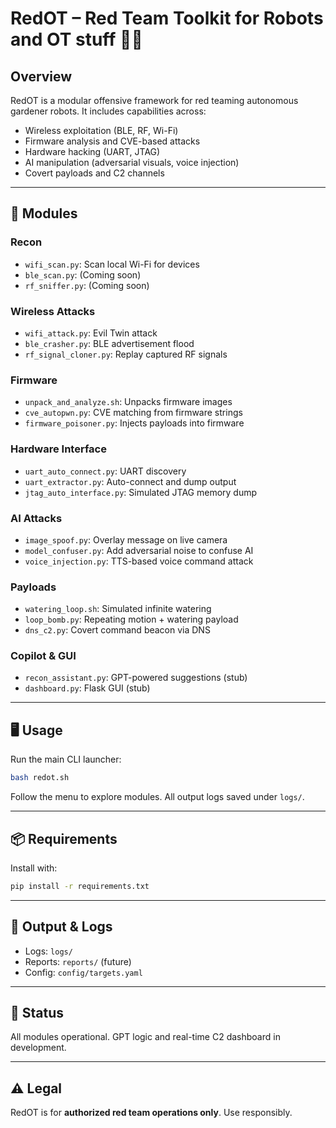 # RedOT – Red Team Toolkit for Robots and OT stuff 🤖🌱

## Overview
RedOT is a modular offensive framework for red teaming autonomous gardener robots. It includes capabilities across:
- Wireless exploitation (BLE, RF, Wi-Fi)
- Firmware analysis and CVE-based attacks
- Hardware hacking (UART, JTAG)
- AI manipulation (adversarial visuals, voice injection)
- Covert payloads and C2 channels

---

## 🧰 Modules

### Recon
- `wifi_scan.py`: Scan local Wi-Fi for devices
- `ble_scan.py`: (Coming soon)
- `rf_sniffer.py`: (Coming soon)

### Wireless Attacks
- `wifi_attack.py`: Evil Twin attack
- `ble_crasher.py`: BLE advertisement flood
- `rf_signal_cloner.py`: Replay captured RF signals

### Firmware
- `unpack_and_analyze.sh`: Unpacks firmware images
- `cve_autopwn.py`: CVE matching from firmware strings
- `firmware_poisoner.py`: Injects payloads into firmware

### Hardware Interface
- `uart_auto_connect.py`: UART discovery
- `uart_extractor.py`: Auto-connect and dump output
- `jtag_auto_interface.py`: Simulated JTAG memory dump

### AI Attacks
- `image_spoof.py`: Overlay message on live camera
- `model_confuser.py`: Add adversarial noise to confuse AI
- `voice_injection.py`: TTS-based voice command attack

### Payloads
- `watering_loop.sh`: Simulated infinite watering
- `loop_bomb.py`: Repeating motion + watering payload
- `dns_c2.py`: Covert command beacon via DNS

### Copilot & GUI
- `recon_assistant.py`: GPT-powered suggestions (stub)
- `dashboard.py`: Flask GUI (stub)

---

## 🖥️ Usage

Run the main CLI launcher:
```bash
bash redot.sh
```

Follow the menu to explore modules. All output logs saved under `logs/`.

---

## 📦 Requirements
Install with:
```bash
pip install -r requirements.txt
```

---

## 📁 Output & Logs
- Logs: `logs/`
- Reports: `reports/` (future)
- Config: `config/targets.yaml`

---

## 🚀 Status
All modules operational. GPT logic and real-time C2 dashboard in development.

---

## ⚠️ Legal
RedOT is for **authorized red team operations only**. Use responsibly.
